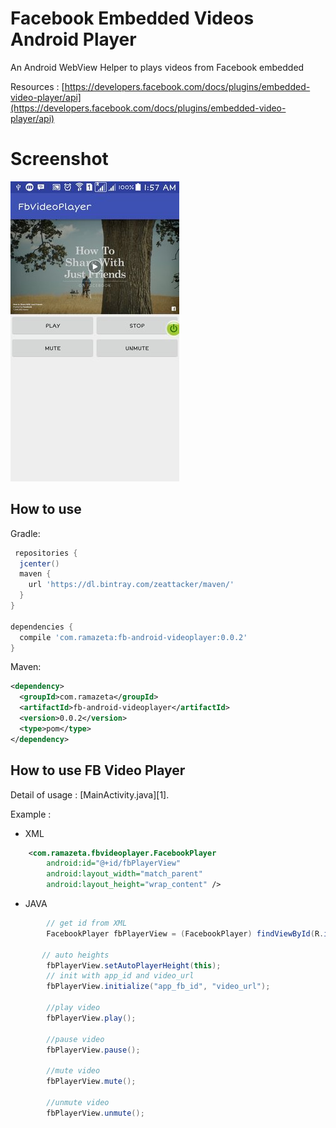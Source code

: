 Facebook Embedded Videos Android Player
=======================================
An Android WebView Helper to plays videos from Facebook embedded

Resources : 
[https://developers.facebook.com/docs/plugins/embedded-video-player/api](https://developers.facebook.com/docs/plugins/embedded-video-player/api)

Screenshot
========

![](ss.jpg)

How to use
----------
Gradle:

```gradle
 repositories {
  jcenter()
  maven {
    url 'https://dl.bintray.com/zeattacker/maven/'
  }
}

dependencies {
  compile 'com.ramazeta:fb-android-videoplayer:0.0.2'
}
```

Maven:

```xml
<dependency>
  <groupId>com.ramazeta</groupId>
  <artifactId>fb-android-videoplayer</artifactId>
  <version>0.0.2</version>
  <type>pom</type>
</dependency>
```


How to use FB Video Player
--------------------------
Detail of usage : [MainActivity.java][1].

Example :
* XML

```xml
    <com.ramazeta.fbvideoplayer.FacebookPlayer
        android:id="@+id/fbPlayerView"
        android:layout_width="match_parent"
        android:layout_height="wrap_content" />

```

* JAVA

```java
        // get id from XML
        FacebookPlayer fbPlayerView = (FacebookPlayer) findViewById(R.id.fbPlayerView);

       // auto heights
        fbPlayerView.setAutoPlayerHeight(this);
        // init with app_id and video_url
        fbPlayerView.initialize("app_fb_id", "video_url");
        
        //play video
        fbPlayerView.play();
        
        //pause video
        fbPlayerView.pause();
        
        //mute video
        fbPlayerView.mute();
        
        //unmute video
        fbPlayerView.unmute();
        

```
